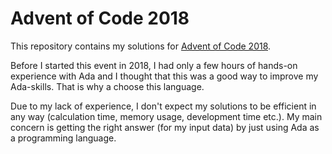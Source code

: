 # Advent of Code 2018

This repository contains my solutions for [Advent of Code 2018](https://adventofcode.com).

Before I started this event in 2018, I had only a few hours of hands-on experience with Ada and I thought that this was a good way to improve my Ada-skills. That is why a choose this language.

Due to my lack of experience, I don't expect my solutions to be efficient in any way (calculation time, memory usage, development time etc.). My main concern is getting the right answer (for my input data) by just using Ada as a programming language.
